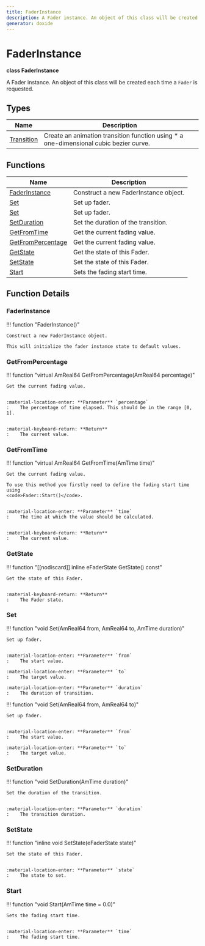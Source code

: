 ```yaml
---
title: FaderInstance
description: A Fader instance. An object of this class will be created each time a `Fader` is requested.
generator: doxide
---
```



# FaderInstance

**class  FaderInstance**


A Fader instance. An object of this class will be created each time a `Fader` is requested.


    


## Types

| Name | Description |
| ---- | ----------- |
| [Transition](Transition/index.md) | Create an animation transition function using * a one-dimensional cubic bezier curve. |

## Functions

| Name | Description |
| ---- | ----------- |
| [FaderInstance](#FaderInstance) | Construct a new FaderInstance object. |
| [Set](#Set) | Set up fader. |
| [Set](#Set) | Set up fader. |
| [SetDuration](#SetDuration) | Set the duration of the transition. |
| [GetFromTime](#GetFromTime) | Get the current fading value. |
| [GetFromPercentage](#GetFromPercentage) | Get the current fading value. |
| [GetState](#GetState) | Get the state of this Fader. |
| [SetState](#SetState) | Set the state of this Fader. |
| [Start](#Start) | Sets the fading start time. |

## Function Details

### FaderInstance<a name="FaderInstance"></a>
!!! function "FaderInstance()"

    
    Construct a new FaderInstance object.
    
    This will initialize the fader instance state to default values.
            
    

### GetFromPercentage<a name="GetFromPercentage"></a>
!!! function "virtual AmReal64 GetFromPercentage(AmReal64 percentage)"

    
    Get the current fading value.
    
    
    :material-location-enter: **Parameter** `percentage`
    :    The percentage of time elapsed. This should be in the range [0, 1].
    
    
    :material-keyboard-return: **Return**
    :    The current value.
            
    

### GetFromTime<a name="GetFromTime"></a>
!!! function "virtual AmReal64 GetFromTime(AmTime time)"

    
    Get the current fading value.
    
    To use this method you firstly need to define the fading start time using
    <code>Fader::Start()</code>.
    
    
    :material-location-enter: **Parameter** `time`
    :    The time at which the value should be calculated.
    
    
    :material-keyboard-return: **Return**
    :    The current value.
            
    

### GetState<a name="GetState"></a>
!!! function "[[nodiscard]] inline eFaderState GetState() const"

    
    Get the state of this Fader.
    
    
    :material-keyboard-return: **Return**
    :    The Fader state.
            
    

### Set<a name="Set"></a>
!!! function "void Set(AmReal64 from, AmReal64 to, AmTime duration)"

    
    Set up fader.
    
    
    :material-location-enter: **Parameter** `from`
    :    The start value.
        
    :material-location-enter: **Parameter** `to`
    :    The target value.
        
    :material-location-enter: **Parameter** `duration`
    :    The duration of transition.
                
    

!!! function "void Set(AmReal64 from, AmReal64 to)"

    
    Set up fader.
    
    
    :material-location-enter: **Parameter** `from`
    :    The start value.
        
    :material-location-enter: **Parameter** `to`
    :    The target value.
                
    

### SetDuration<a name="SetDuration"></a>
!!! function "void SetDuration(AmTime duration)"

    
    Set the duration of the transition.
    
    
    :material-location-enter: **Parameter** `duration`
    :    The transition duration.
                
    

### SetState<a name="SetState"></a>
!!! function "inline void SetState(eFaderState state)"

    
    Set the state of this Fader.
    
    
    :material-location-enter: **Parameter** `state`
    :    The state to set.
                
    

### Start<a name="Start"></a>
!!! function "void Start(AmTime time = 0.0)"

    
    Sets the fading start time.
    
    
    :material-location-enter: **Parameter** `time`
    :    The fading start time.
                
    

